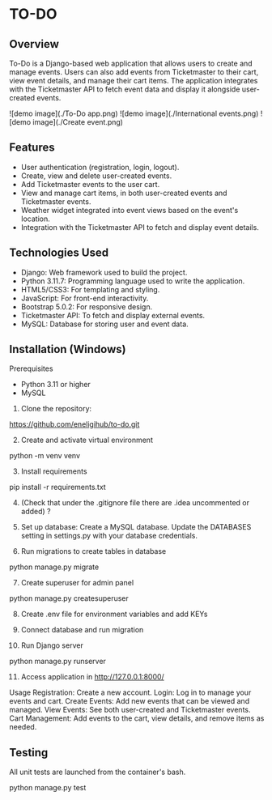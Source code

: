 # TO-DO

## Overview

To-Do is a Django-based web application that allows users to create and
manage events. Users can also add events from Ticketmaster to their cart, view event details, and manage their cart
items. The application integrates with the Ticketmaster API to fetch event data and display it alongside user-created
events.

![demo image](./To-Do app.png)
![demo image](./International events.png)
![demo image](./Create event.png)

## Features

* User authentication (registration, login, logout).
* Create, view and delete user-created events.
* Add Ticketmaster events to the user cart.
* View and manage cart items, in both user-created events and Ticketmaster events.
* Weather widget integrated into event views based on the event's location.
* Integration with the Ticketmaster API to fetch and display event details.

## Technologies Used

* Django: Web framework used to build the project.
* Python 3.11.7: Programming language used to write the application.
* HTML5/CSS3: For templating and styling.
* JavaScript: For front-end interactivity.
* Bootstrap 5.0.2: For responsive design.
* Ticketmaster API: To fetch and display external events.
* MySQL: Database for storing user and event data.

## Installation (Windows)

Prerequisites
* Python 3.11 or higher
* MySQL

1. Clone the repository:

https://github.com/eneligihub/to-do.git

2. Create and activate virtual environment

python -m venv venv

3. Install requirements

pip install -r requirements.txt

4. (Check that under the .gitignore file there are .idea uncommented or added) ?

5. Set up database:
Create a MySQL database.
Update the DATABASES setting in settings.py with your database credentials.

6. Run migrations to create tables in database

python manage.py migrate

7. Create superuser for admin panel

python manage.py createsuperuser

8. Create .env file for environment variables and add KEYs

9. Connect database and run migration

10. Run Django server

python manage.py runserver

11. Access application in http://127.0.0.1:8000/

Usage
Registration: Create a new account.
Login: Log in to manage your events and cart.
Create Events: Add new events that can be viewed and managed.
View Events: See both user-created and Ticketmaster events.
Cart Management: Add events to the cart, view details, and remove items as needed.

## Testing

All unit tests are launched from the container's bash.

python manage.py test